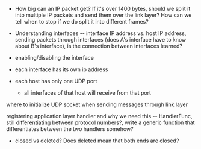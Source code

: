- How big can an IP packet get? If it's over 1400 bytes, should we split it into multiple IP packets and send them over the link layer? How can we tell when to stop if we do split it into different frames? 

- Understanding interfaces -- interface IP address vs. host IP address, sending packets through interfaces (does A's interface have to know about B's interface), is the connection between interfaces learned?

- enabling/disabling the interface 
- each interface has its own ip address 

- each host has only one UDP port 
    - all interfaces of that host will receive from that port




where to initialize UDP socket when sending messages through link layer

registering application layer handler and why we need this -- HandlerFunc, still differentiating between protocol numbers?, write a generic function that differentiates between the two handlers somehow?



- closed vs deleted? Does deleted mean that both ends are closed? 
